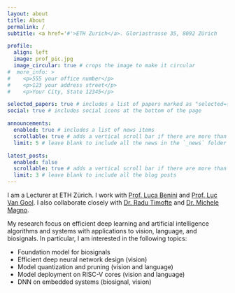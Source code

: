 ```yaml
---
layout: about
title: About
permalink: /
subtitle: <a href='#'>ETH Zurich</a>. Gloriastrasse 35, 8092 Zürich

profile:
  align: left
  image: prof_pic.jpg
  image_circular: true # crops the image to make it circular
#  more_info: >
#    <p>555 your office number</p>
#    <p>123 your address street</p>
#    <p>Your City, State 12345</p>

selected_papers: true # includes a list of papers marked as "selected={true}"
social: true # includes social icons at the bottom of the page

announcements:
  enabled: true # includes a list of news items
  scrollable: true # adds a vertical scroll bar if there are more than 3 news items
  limit: 5 # leave blank to include all the news in the `_news` folder

latest_posts:
  enabled: false
  scrollable: true # adds a vertical scroll bar if there are more than 3 new posts items
  limit: 3 # leave blank to include all the blog posts
---
```


I am a Lecturer at ETH Z&uuml;rich. I work with 
<a class="text-white-link" href="https://scholar.google.com/citations?user=8riq3sYAAAAJ&hl=en" class="text-blue">Prof. Luca Benini</a>
and <a class="text-white-link" href="https://scholar.google.com/citations?user=TwMib_QAAAAJ&hl=en&oi=ao" class="text-blue">Prof. Luc Van Gool</a>. 
I also collaborate closely with 
<a class="text-white-link" href="https://www.informatik.uni-wuerzburg.de/computervision/" class="text-blue">Dr. Radu Timofte</a> and
<a class="text-white-link" href="https://scholar.google.com/citations?user=ytj7UUcAAAAJ&hl=en&oi=ao" class="text-blue">Dr. Michele Magno</a>.

My research focus on efficient deep learning and artificial intelligence algorithms and systems with applications to vision, language, and biosignals.
In particular, I am interested in the following topics:
  - Foundation model for biosignals
  - Efficient deep neural network design (vision)
  - Model quantization and pruning (vision and language)
  - Model deployment on RISC-V cores (vision and language)
  - DNN on embedded systems (biosignal, vision)


[//]: # (Write your biography here. Tell the world about yourself. Link to your favorite [subreddit]&#40;http://reddit.com&#41;. You can put a picture in, too. The code is already in, just name your picture `prof_pic.jpg` and put it in the `img/` folder.)

[//]: # ()
[//]: # (Put your address / P.O. box / other info right below your picture. You can also disable any of these elements by editing `profile` property of the YAML header of your `_pages/about.md`. Edit `_bibliography/papers.bib` and Jekyll will render your [publications page]&#40;/al-folio/publications/&#41; automatically.)

[//]: # ()
[//]: # (Link to your social media connections, too. This theme is set up to use [Font Awesome icons]&#40;https://fontawesome.com/&#41; and [Academicons]&#40;https://jpswalsh.github.io/academicons/&#41;, like the ones below. Add your Facebook, Twitter, LinkedIn, Google Scholar, or just disable all of them.)
